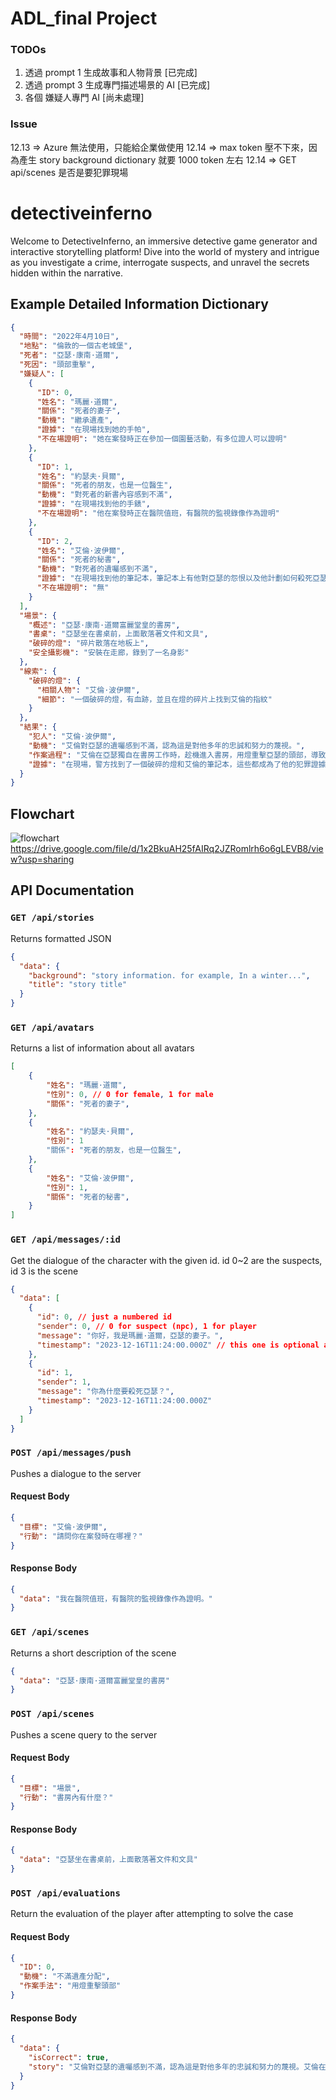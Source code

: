 # ADL_final Project

### TODOs

1. 透過 prompt 1 生成故事和人物背景 [已完成]
2. 透過 prompt 3 生成專門描述場景的 AI [已完成]
3. 各個 嫌疑人專門 AI [尚未處理]

### Issue

12.13 => Azure 無法使用，只能給企業做使用
12.14 => max token 壓不下來，因為產生 story background dictionary 就要 1000 token 左右
12.14 => GET api/scenes 是否是要犯罪現場

# detectiveinferno

Welcome to DetectiveInferno, an immersive detective game generator and interactive storytelling platform! Dive into the world of mystery and intrigue as you investigate a crime, interrogate suspects, and unravel the secrets hidden within the narrative.

## Example Detailed Information Dictionary

```json
{
  "時間": "2022年4月10日",
  "地點": "倫敦的一個古老城堡",
  "死者": "亞瑟·康南·道爾",
  "死因": "頭部重擊",
  "嫌疑人": [
    {
      "ID": 0,
      "姓名": "瑪麗·道爾",
      "關係": "死者的妻子",
      "動機": "繼承遺產",
      "證據": "在現場找到她的手帕",
      "不在場證明": "她在案發時正在參加一個園藝活動，有多位證人可以證明"
    },
    {
      "ID": 1,
      "姓名": "約瑟夫·貝爾",
      "關係": "死者的朋友，也是一位醫生",
      "動機": "對死者的新書內容感到不滿",
      "證據": "在現場找到他的手錶",
      "不在場證明": "他在案發時正在醫院值班，有醫院的監視錄像作為證明"
    },
    {
      "ID": 2,
      "姓名": "艾倫·波伊爾",
      "關係": "死者的秘書",
      "動機": "對死者的遺囑感到不滿",
      "證據": "在現場找到他的筆記本，筆記本上有他對亞瑟的怨恨以及他計劃如何殺死亞瑟的詳細描述",
      "不在場證明": "無"
    }
  ],
  "場景": {
    "概述": "亞瑟·康南·道爾富麗堂皇的書房",
    "書桌": "亞瑟坐在書桌前，上面散落著文件和文具",
    "破碎的燈": "碎片散落在地板上",
    "安全攝影機": "安裝在走廊，錄到了一名身影"
  },
  "線索": {
    "破碎的燈": {
      "相關人物": "艾倫·波伊爾",
      "細節": "一個破碎的燈，有血跡，並且在燈的碎片上找到艾倫的指紋"
    }
  },
  "結果": {
    "犯人": "艾倫·波伊爾",
    "動機": "艾倫對亞瑟的遺囑感到不滿，認為這是對他多年的忠誠和努力的蔑視。",
    "作案過程": "艾倫在亞瑟獨自在書房工作時，趁機進入書房，用燈重擊亞瑟的頭部，導致亞瑟當場死亡。",
    "證據": "在現場，警方找到了一個破碎的燈和艾倫的筆記本，這些都成為了他的犯罪證據。在燈的碎片上找到艾倫的指紋，並且在他的筆記本上找到他對亞瑟的怨恨以及他計劃如何殺死亞瑟的詳細描述。"
  }
}
```

## Flowchart

![flowchart](image.png)
https://drive.google.com/file/d/1x2BkuAH25fAIRq2JZRomlrh6o6gLEVB8/view?usp=sharing

## API Documentation

### `GET /api/stories`

Returns formatted JSON

```json
{
  "data": {
    "background": "story information. for example, In a winter...",
    "title": "story title"
  }
}
```

### `GET /api/avatars`

Returns a list of information about all avatars

```json
[
    {
        "姓名": "瑪麗·道爾",
        "性別": 0, // 0 for female, 1 for male
        "關係": "死者的妻子",
    },
    {
        "姓名": "約瑟夫·貝爾",
        "性別": 1
        "關係": "死者的朋友，也是一位醫生",
    },
    {
        "姓名": "艾倫·波伊爾",
        "性別": 1,
        "關係": "死者的秘書",
    }
]
```

### `GET /api/messages/:id`

Get the dialogue of the character with the given id. id 0~2 are the suspects, id 3 is the scene

```json
{
  "data": [
    {
      "id": 0, // just a numbered id
      "sender": 0, // 0 for suspect (npc), 1 for player
      "message": "你好，我是瑪麗·道爾，亞瑟的妻子。",
      "timestamp": "2023-12-16T11:24:00.000Z" // this one is optional as long as the order is correct
    },
    {
      "id": 1,
      "sender": 1,
      "message": "你為什麼要殺死亞瑟？",
      "timestamp": "2023-12-16T11:24:00.000Z"
    }
  ]
}
```

### `POST /api/messages/push`

Pushes a dialogue to the server

#### Request Body

```json
{
  "目標": "艾倫·波伊爾",
  "行動": "請問你在案發時在哪裡？"
}
```

#### Response Body

```json
{
  "data": "我在醫院值班，有醫院的監視錄像作為證明。"
}
```

### `GET /api/scenes`

Returns a short description of the scene

```json
{
  "data": "亞瑟·康南·道爾富麗堂皇的書房"
}
```

### `POST /api/scenes`

Pushes a scene query to the server

#### Request Body

```json
{
  "目標": "場景",
  "行動": "書房內有什麼？"
}
```

#### Response Body

```json
{
  "data": "亞瑟坐在書桌前，上面散落著文件和文具"
}
```

### `POST /api/evaluations`

Return the evaluation of the player after attempting to solve the case

#### Request Body

```json
{
  "ID": 0,
  "動機": "不滿遺產分配",
  "作案手法": "用燈重擊頭部"
}
```

#### Response Body

```json
{
  "data": {
    "isCorrect": true,
    "story": "艾倫對亞瑟的遺囑感到不滿，認為這是對他多年的忠誠和努力的蔑視。艾倫在亞瑟獨自在書房工作時，趁機進入書房，用燈重擊亞瑟的頭部，導致亞瑟當場死亡。在現場，警方找到了一個破碎的燈和艾倫的筆記本，這些都成為了他的犯罪證據。在燈的碎片上找到艾倫的指紋，並且在他的筆記本上找到他對亞瑟的怨恨以及他計劃如何殺死亞瑟的詳細描述。"
  }
}
```
